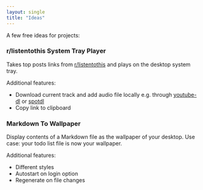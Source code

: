 ```yaml
---
layout: single
title: "Ideas"
---
```


A few free ideas for projects:

### r/listentothis System Tray Player

Takes top posts links from [r/listentothis](https://www.reddit.com/r/listentothis/) and plays on the desktop system tray.

Additional features:

- Download current track and add audio file locally e.g. through [youtube-dl](https://github.com/ytdl-org/youtube-dl) or [spotdl](https://github.com/ritiek/spotify-downloader)
- Copy link to clipboard

### Markdown To Wallpaper

Display contents of a Markdown file as the wallpaper of your desktop. Use case: your todo list file is now your wallpaper.

Additional features:

- Different styles
- Autostart on login option
- Regenerate on file changes
